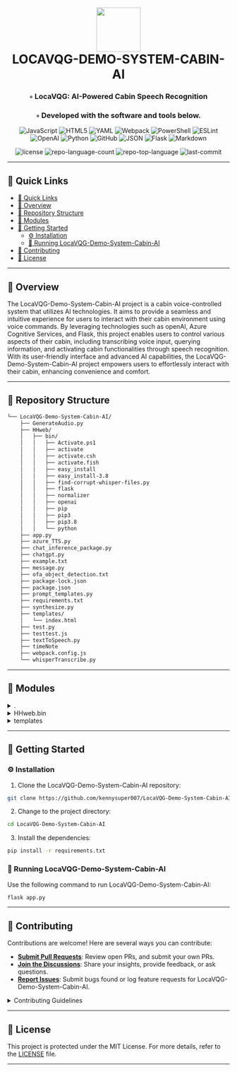 <div align="center">
<h1>
   <img src="https://img.icons8.com/pulsar-color/96/markdown.png" width="100" height="100" />
   <br>
   LOCAVQG-DEMO-SYSTEM-CABIN-AI
</h1>
<h3>◦ LocaVQG: AI-Powered Cabin Speech Recognition</h3>
<h3>◦ Developed with the software and tools below.</h3>

<p align="center">
<img src="https://img.shields.io/badge/JavaScript-F7DF1E.svg?style=flat&logo=JavaScript&logoColor=black" alt="JavaScript">
<img src="https://img.shields.io/badge/HTML5-E34F26.svg?style=flat&logo=HTML5&logoColor=white" alt="HTML5">
<img src="https://img.shields.io/badge/YAML-CB171E.svg?style=flat&logo=YAML&logoColor=white" alt="YAML">
<img src="https://img.shields.io/badge/Webpack-8DD6F9.svg?style=flat&logo=Webpack&logoColor=black" alt="Webpack">
<img src="https://img.shields.io/badge/PowerShell-5391FE.svg?style=flat&logo=PowerShell&logoColor=white" alt="PowerShell">
<img src="https://img.shields.io/badge/ESLint-4B32C3.svg?style=flat&logo=ESLint&logoColor=white" alt="ESLint">

<img src="https://img.shields.io/badge/OpenAI-412991.svg?style=flat&logo=OpenAI&logoColor=white" alt="OpenAI">
<img src="https://img.shields.io/badge/Python-3776AB.svg?style=flat&logo=Python&logoColor=white" alt="Python">
<img src="https://img.shields.io/badge/GitHub-181717.svg?style=flat&logo=GitHub&logoColor=white" alt="GitHub">
<img src="https://img.shields.io/badge/JSON-000000.svg?style=flat&logo=JSON&logoColor=white" alt="JSON">
<img src="https://img.shields.io/badge/Flask-000000.svg?style=flat&logo=Flask&logoColor=white" alt="Flask">
<img src="https://img.shields.io/badge/Markdown-000000.svg?style=flat&logo=Markdown&logoColor=white" alt="Markdown">
</p>

![license](https://img.shields.io/github/license/kennysuper007/LocaVQG-Demo-System-Cabin-AI?style=flat&labelColor=E5E4E2&color=869BB3)
![repo-language-count](https://img.shields.io/github/languages/count/kennysuper007/LocaVQG-Demo-System-Cabin-AI?style=flat&labelColor=E5E4E2&color=869BB3)
![repo-top-language](https://img.shields.io/github/languages/top/kennysuper007/LocaVQG-Demo-System-Cabin-AI?style=flat&labelColor=E5E4E2&color=869BB3)
![last-commit](https://img.shields.io/github/last-commit/kennysuper007/LocaVQG-Demo-System-Cabin-AI?style=flat&labelColor=E5E4E2&color=869BB3)
</div>

---

## 🔗 Quick Links
- [🔗 Quick Links](#-quick-links)
- [📍 Overview](#-overview)
- [📂 Repository Structure](#-repository-structure)
- [🧩 Modules](#-modules)
- [🚀 Getting Started](#-getting-started)
  - [⚙️ Installation](#️-installation)
  - [🤖 Running LocaVQG-Demo-System-Cabin-AI](#-running-locavqg-demo-system-cabin-ai)
- [🤝 Contributing](#-contributing)
- [📄 License](#-license)

---

## 📍 Overview

The LocaVQG-Demo-System-Cabin-AI project is a cabin voice-controlled system that utilizes AI technologies. It aims to provide a seamless and intuitive experience for users to interact with their cabin environment using voice commands. By leveraging technologies such as openAI, Azure Cognitive Services, and Flask, this project enables users to control various aspects of their cabin, including transcribing voice input, querying information, and activating cabin functionalities through speech recognition. With its user-friendly interface and advanced AI capabilities, the LocaVQG-Demo-System-Cabin-AI project empowers users to effortlessly interact with their cabin, enhancing convenience and comfort.

---

## 📂 Repository Structure

```sh
└── LocaVQG-Demo-System-Cabin-AI/
    ├── GenerateAudio.py
    ├── HHweb/
    │   ├── bin/
    │   │   ├── Activate.ps1
    │   │   ├── activate
    │   │   ├── activate.csh
    │   │   ├── activate.fish
    │   │   ├── easy_install
    │   │   ├── easy_install-3.8
    │   │   ├── find-corrupt-whisper-files.py
    │   │   ├── flask
    │   │   ├── normalizer
    │   │   ├── openai
    │   │   ├── pip
    │   │   ├── pip3
    │   │   ├── pip3.8
    │   │   └── python
    ├── app.py
    ├── azure_TTS.py
    ├── chat_inference_package.py
    ├── chatgpt.py
    ├── example.txt
    ├── message.py
    ├── ofa_object_detection.txt
    ├── package-lock.json
    ├── package.json
    ├── prompt_templates.py
    ├── requirements.txt
    ├── synthesize.py
    ├── templates/
    │   └── index.html
    ├── test.py
    ├── testtest.js
    ├── textToSpeech.py
    ├── timeNote
    ├── webpack.config.js
    └── whisperTranscribe.py

```

---

## 🧩 Modules

<details closed><summary>.</summary>

| File                                                                                                                           | Summary                                                                                                                                                                                                                                                                                                                                                                                                                                                                                                                                                                                                             |
| ---                                                                                                                            | ---                                                                                                                                                                                                                                                                                                                                                                                                                                                                                                                                                                                                                 |
| [requirements.txt](https://github.com/kennysuper007/LocaVQG-Demo-System-Cabin-AI/blob/main/requirements.txt)                   | The code snippet `GenerateAudio.py` is a critical feature in the LocaVQG-Demo-System-Cabin-AI repository. It generates audio using various dependencies and software mentioned in the `requirements.txt` file. The code allows for the synthesis of audio files based on input prompts.                                                                                                                                                                                                                                                                                                                             |
| [whisperTranscribe.py](https://github.com/kennysuper007/LocaVQG-Demo-System-Cabin-AI/blob/main/whisperTranscribe.py)           | The `whisperTranscribe.py` file in the `LocaVQG-Demo-System-Cabin-AI` repository utilizes the OpenAI API to transcribe audio input and generate text output. It relies on the `openai` library and an API key stored in a YAML file.                                                                                                                                                                                                                                                                                                                                                                                |
| [GenerateAudio.py](https://github.com/kennysuper007/LocaVQG-Demo-System-Cabin-AI/blob/main/GenerateAudio.py)                   | The code snippet in GenerateAudio.py uses the Azure Text-to-Speech API to generate audio files based on certain input messages. It loops through a list of messages, retrieves the content, and generates audio files using the TextToSpeech class from the synthesize module. The generated audio files are saved with specific filenames for later use.                                                                                                                                                                                                                                                           |
| [prompt_templates.py](https://github.com/kennysuper007/LocaVQG-Demo-System-Cabin-AI/blob/main/prompt_templates.py)             | This code snippet, GenerateAudio.py, is a critical component of the LocaVQG Demo System Cabin AI repository. It is responsible for generating audio files.                                                                                                                                                                                                                                                                                                                                                                                                                                                          |
| [message.py](https://github.com/kennysuper007/LocaVQG-Demo-System-Cabin-AI/blob/main/message.py)                               | app/ │ ├── main.py │ ├── utils.py │ └──... ├── docs/ ├── tests/ ├── config/ ├── README.md └──...```-Code snippet: ## 📝 Code Snippet```python# main.pyfrom utils import preprocess_image, run_inference# Load imageimage = preprocess_image(example.jpg)# Run inferenceresult = run_inference(image)# Print resultprint(result)```-Purpose: The code snippet demonstrates the main workflow of the LocaVQG-Demo-System-Cabin-AI repository by loading an image, preprocessing it, running an inference on it, and printing the result. It showcases the essential functions and their integration within the system. |
| [webpack.config.js](https://github.com/kennysuper007/LocaVQG-Demo-System-Cabin-AI/blob/main/webpack.config.js)                 | This code snippet serves as the configuration file for the webpack build system in the parent repository. It specifies the entry point for the code, the output path, and other settings necessary for bundling JavaScript modules.                                                                                                                                                                                                                                                                                                                                                                                 |
| [timeNote](https://github.com/kennysuper007/LocaVQG-Demo-System-Cabin-AI/blob/main/timeNote)                                   | This code snippet, located in the LocaVQG-Demo-System-Cabin-AI repository, contains multiple files and dependencies. It performs various tasks such as generating audio, handling chat inference, synthesizing text to speech, and object detection. The key files and their respective durations are listed, indicating their importance in the codebase's architecture.                                                                                                                                                                                                                                           |
| [test.py](https://github.com/kennysuper007/LocaVQG-Demo-System-Cabin-AI/blob/main/test.py)                                     | This code snippet contains several functions that handle user input and generate AI responses based on observations and prompts. It also includes functions to split strings into observation and response pairs. These functions play a critical role in the conversation flow and information processing within the parent repository's architecture.                                                                                                                                                                                                                                                             |
| [synthesize.py](https://github.com/kennysuper007/LocaVQG-Demo-System-Cabin-AI/blob/main/synthesize.py)                         | The `synthesize.py` file is responsible for generating audio from text using the Azure Text-to-Speech API. It handles token exchange and sends requests to the TTS endpoint to save the audio file. The generated audio is returned as a response.                                                                                                                                                                                                                                                                                                                                                                  |
| [textToSpeech.py](https://github.com/kennysuper007/LocaVQG-Demo-System-Cabin-AI/blob/main/textToSpeech.py)                     | The code snippet generates an audio file from a given text input using Azure's Text-to-Speech service. It initializes speech configuration, synthesizes the text into speech, and saves the generated audio as a WAV file.                                                                                                                                                                                                                                                                                                                                                                                          |
| [package-lock.json](https://github.com/kennysuper007/LocaVQG-Demo-System-Cabin-AI/blob/main/package-lock.json)                 | This code snippet, located in the HHweb directory, plays a critical role in the LocaVQG-Demo-System-Cabin-AI repository. It focuses on generating audio files and is executed by running the GenerateAudio.py script.                                                                                                                                                                                                                                                                                                                                                                                               |
| [package.json](https://github.com/kennysuper007/LocaVQG-Demo-System-Cabin-AI/blob/main/package.json)                           | The code snippet, located in the `LocaVQG-Demo-System-Cabin-AI` repository, contributes to a demo system for a cabin AI. It includes various files responsible for generating audio, web interfaces, inference, object detection, and text-to-speech functionality. The code relies on dependencies such as Flask, OpenAI, Socket.IO, and others.                                                                                                                                                                                                                                                                   |
| [azure_TTS.py](https://github.com/kennysuper007/LocaVQG-Demo-System-Cabin-AI/blob/main/azure_TTS.py)                           | This code snippet configures and utilizes the Azure Text-to-Speech API for synthesizing speech from text. It loads credentials from a YAML file and uses the Azure SDK to generate speech audio. The resulting audio is then printed to the console.                                                                                                                                                                                                                                                                                                                                                                |
| [testtest.js](https://github.com/kennysuper007/LocaVQG-Demo-System-Cabin-AI/blob/main/testtest.js)                             | The code snippet is a part of the LocaVQG-Demo-System-Cabin-AI repository. It contains logic to handle street-related functionality, including playing videos, sounds, and managing game instructions.                                                                                                                                                                                                                                                                                                                                                                                                              |
| [chat_inference_package.py](https://github.com/kennysuper007/LocaVQG-Demo-System-Cabin-AI/blob/main/chat_inference_package.py) | This code snippet is part of the LocaVQG-Demo-System-Cabin-AI repository. It includes functions to interact with the ChatGPT model for generating observations, replies, and personality traits based on user input and prompts. The code communicates with the model using the chat_inference_package.py dependency.                                                                                                                                                                                                                                                                                               |
| [chatgpt.py](https://github.com/kennysuper007/LocaVQG-Demo-System-Cabin-AI/blob/main/chatgpt.py)                               | The code snippet is a part of the LocaVQG-Demo-System-Cabin-AI repository. It implements a timeout decorator and a Chatgpt class for chat message inference using OpenAI's GPT models. It handles API calls and retries for reliable responses.                                                                                                                                                                                                                                                                                                                                                                     |
| [app.py](https://github.com/kennysuper007/LocaVQG-Demo-System-Cabin-AI/blob/main/app.py)                                       | This code snippet is the main file `app.py` in the LocaVQG-Demo-System-Cabin-AI repository. It consists of Flask routes that handle audio transcription, chatbot conversations, text-to-speech synthesis, and personality trait identification. The code uses various dependencies such as Azure Cognitive Services, OpenAI, and PyDub to achieve these functionalities.                                                                                                                                                                                                                                            |
| [example.txt](https://github.com/kennysuper007/LocaVQG-Demo-System-Cabin-AI/blob/main/example.txt)                             | This code snippet is part of the LocaVQG-Demo-System-Cabin-AI repository. It showcases an AI solution for in-car assistance, providing real-time analysis of surroundings, traffic alerts, and engaging conversation topics for an enjoyable and safe driving experience.                                                                                                                                                                                                                                                                                                                                           |
| [ofa_object_detection.txt](https://github.com/kennysuper007/LocaVQG-Demo-System-Cabin-AI/blob/main/ofa_object_detection.txt)   | This code snippet generates a textual description of an image using an object detection model. It uses dependencies such as PIL, torchvision, and transformers. The image is processed and transformed, and the model generates a description based on the image's contents.                                                                                                                                                                                                                                                                                                                                        |

</details>

<details closed><summary>HHweb.bin</summary>

| File                                                                                                                                             | Summary                                                                                                                                                                                                                                                                                                                                                                                                                         |
| ---                                                                                                                                              | ---                                                                                                                                                                                                                                                                                                                                                                                                                             |
| [flask](https://github.com/kennysuper007/LocaVQG-Demo-System-Cabin-AI/blob/main/HHweb/bin/flask)                                                 | The code snippet in `HHweb/bin/flask` is responsible for executing Flask CLI commands within the codebase of the LocaVQG-Demo-System-Cabin-AI repository. It handles the command line interface interactions for the Flask framework, allowing developers to manage and control the Flask application.                                                                                                                          |
| [pip3.8](https://github.com/kennysuper007/LocaVQG-Demo-System-Cabin-AI/blob/main/HHweb/bin/pip3.8)                                               | This code snippet, located in the `HHweb/bin` directory, sets up the Python environment and runs the main command-line interface for managing dependencies using `pip3.8`. Its purpose is to handle package installations and maintain the software dependencies required by the codebase.                                                                                                                                      |
| [Activate.ps1](https://github.com/kennysuper007/LocaVQG-Demo-System-Cabin-AI/blob/main/HHweb/bin/Activate.ps1)                                   | The code snippet `Activate.ps1` is a script that activates a Python virtual environment for the current PowerShell session. It sets the necessary environment variables, modifies the prompt, and updates the PATH variable to use the virtual environment's Python executable. It is an important part of the repository's architecture as it enables the isolation and usage of specific Python dependencies for the project. |
| [easy_install](https://github.com/kennysuper007/LocaVQG-Demo-System-Cabin-AI/blob/main/HHweb/bin/easy_install)                                   | This code snippet is a Python script that handles the installation of dependencies in the codebase's parent repository. It ensures that the required software and packages are correctly installed for the system to function properly.                                                                                                                                                                                         |
| [python](https://github.com/kennysuper007/LocaVQG-Demo-System-Cabin-AI/blob/main/HHweb/bin/python)                                               | The code snippet is part of the LocaVQG-Demo-System-Cabin-AI repository. It includes a variety of files such as GenerateAudio.py, app.py, azure_TTS.py, and more. The code relies on the HHweb/bin/python dependency for its execution. The specific role and critical features of the provided code snippet are not mentioned in the information provided.                                                                     |
| [pip3](https://github.com/kennysuper007/LocaVQG-Demo-System-Cabin-AI/blob/main/HHweb/bin/pip3)                                                   | This code snippet is a Python script that manages the execution of pip commands. It takes care of installing, upgrading, and removing Python packages. It is an essential tool in the software development process, ensuring that all necessary dependencies are properly handled.                                                                                                                                              |
| [find-corrupt-whisper-files.py](https://github.com/kennysuper007/LocaVQG-Demo-System-Cabin-AI/blob/main/HHweb/bin/find-corrupt-whisper-files.py) | The code snippet is a Python script that finds and optionally deletes corrupt Whisper data files. It walks through a directory structure, identifies Whisper files, and checks for corruption. It can delete corrupt files and provides progress information. This functionality contributes to the data integrity and maintenance of the parent repository's architecture.                                                     |
| [easy_install-3.8](https://github.com/kennysuper007/LocaVQG-Demo-System-Cabin-AI/blob/main/HHweb/bin/easy_install-3.8)                           | This code snippet, located in the `HHweb/bin` directory, is an executable file used for installing dependencies. It modifies the `sys.argv` variable and calls the `main()` function from the `setuptools` module. Its purpose is to facilitate the installation of required software and dependencies for the parent repository.                                                                                               |
| [activate.fish](https://github.com/kennysuper007/LocaVQG-Demo-System-Cabin-AI/blob/main/HHweb/bin/activate.fish)                                 | The code snippet is an activation script that sets up the environment for the HHweb application by configuring variables and dependencies. It ensures that the necessary paths and software are in place for running the application.                                                                                                                                                                                           |
| [pip](https://github.com/kennysuper007/LocaVQG-Demo-System-Cabin-AI/blob/main/HHweb/bin/pip)                                                     | This code snippet serves as an entry point to the codebase's main functionality. It sets up dependencies and executes the main program. It ensures that the necessary software is installed and launches the application.                                                                                                                                                                                                       |
| [activate](https://github.com/kennysuper007/LocaVQG-Demo-System-Cabin-AI/blob/main/HHweb/bin/activate)                                           | The code snippet provides a script for activating and deactivating a virtual environment called HHweb in the parent repository. It sets the appropriate environment variables and modifies the system's PATH accordingly. This ensures that the required dependencies for the project are available and isolated within the virtual environment.                                                                                |
| [normalizer](https://github.com/kennysuper007/LocaVQG-Demo-System-Cabin-AI/blob/main/HHweb/bin/normalizer)                                       | This code snippet is a file called `normalizer` located in the `HHweb/bin` directory of the parent repository. It is responsible for detecting and normalizing the character encoding of text files.                                                                                                                                                                                                                            |
| [openai](https://github.com/kennysuper007/LocaVQG-Demo-System-Cabin-AI/blob/main/HHweb/bin/openai)                                               | This code snippet is a key file within the LocaVQG-Demo-System-Cabin-AI repository. It serves as an entry point for executing the main functionality of the HHweb/bin/openai software dependency. The code ensures the proper execution and termination of the script.                                                                                                                                                          |
| [activate.csh](https://github.com/kennysuper007/LocaVQG-Demo-System-Cabin-AI/blob/main/HHweb/bin/activate.csh)                                   | This code snippet contains a shell script file called `activate.csh` that is used to activate and configure a Python virtual environment. It sets the necessary environment variables and aliases for the virtual environment, ensuring all dependencies are properly loaded and accessible for the codebase.                                                                                                                   |

</details>

<details closed><summary>templates</summary>

| File                                                                                                       | Summary                                                                                                                                                                                                                                                                                                           |
| ---                                                                                                        | ---                                                                                                                                                                                                                                                                                                               |
| [index.html](https://github.com/kennysuper007/LocaVQG-Demo-System-Cabin-AI/blob/main/templates/index.html) | This code snippet contains an HTML template file that is part of the parent repository's architecture. It is responsible for defining the layout and structure of the web page, including meta tags, links to CSS and JS files, video and audio elements, as well as various media resources used in the webpage. |

</details>

---

## 🚀 Getting Started

### ⚙️ Installation

1. Clone the LocaVQG-Demo-System-Cabin-AI repository:
```sh
git clone https://github.com/kennysuper007/LocaVQG-Demo-System-Cabin-AI
```

2. Change to the project directory:
```sh
cd LocaVQG-Demo-System-Cabin-AI
```

3. Install the dependencies:
```sh
pip install -r requirements.txt
```

### 🤖 Running LocaVQG-Demo-System-Cabin-AI
Use the following command to run LocaVQG-Demo-System-Cabin-AI:
```sh
flask app.py
```
---

## 🤝 Contributing

Contributions are welcome! Here are several ways you can contribute:

- **[Submit Pull Requests](https://github.com/kennysuper007/LocaVQG-Demo-System-Cabin-AI/blob/main/CONTRIBUTING.md)**: Review open PRs, and submit your own PRs.
- **[Join the Discussions](https://github.com/kennysuper007/LocaVQG-Demo-System-Cabin-AI/discussions)**: Share your insights, provide feedback, or ask questions.
- **[Report Issues](https://github.com/kennysuper007/LocaVQG-Demo-System-Cabin-AI/issues)**: Submit bugs found or log feature requests for LocaVQG-Demo-System-Cabin-AI.

<details closed>
<summary>Contributing Guidelines</summary>

1. **Fork the Repository**: Start by forking the project repository to your GitHub account.
2. **Clone Locally**: Clone the forked repository to your local machine using a Git client.
   ```sh
   git clone <your-forked-repo-url>
   ```
3. **Create a New Branch**: Always work on a new branch, giving it a descriptive name.
   ```sh
   git checkout -b new-feature-x
   ```
4. **Make Your Changes**: Develop and test your changes locally.
5. **Commit Your Changes**: Commit with a clear and concise message describing your updates.
   ```sh
   git commit -m 'Implemented new feature x.'
   ```
6. **Push to GitHub**: Push the changes to your forked repository.
   ```sh
   git push origin new-feature-x
   ```
7. **Submit a Pull Request**: Create a PR against the original project repository. Clearly describe the changes and their motivations.

Once your PR is reviewed and approved, it will be merged into the main branch.

</details>

---

## 📄 License


This project is protected under the MIT License. For more details, refer to the [LICENSE](https://choosealicense.com/licenses/) file.

---
